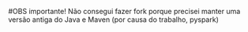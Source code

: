 #OBS importante!
Não consegui fazer fork porque precisei manter uma versão antiga do Java e Maven (por causa do trabalho, pyspark)
